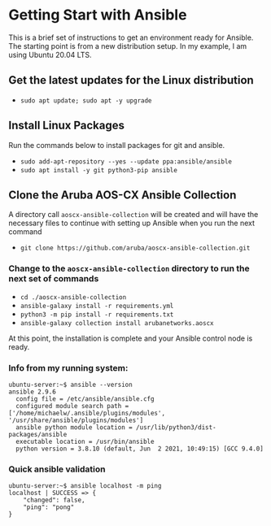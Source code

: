 # Getting Start with Ansible
This is a brief set of instructions to get an environment ready for Ansible.  The starting point is from a new distribution setup.  In my example, I am using Ubuntu 20.04 LTS.

## Get the latest updates for the Linux distribution
* `sudo apt update; sudo apt -y upgrade`

## Install Linux Packages
Run the commands below to install packages for git and ansible.
* `sudo add-apt-repository --yes --update ppa:ansible/ansible`
* `sudo apt install -y git python3-pip ansible`

## Clone the Aruba AOS-CX Ansible Collection
A directory call `aoscx-ansible-collection` will be created and will have the necessary files to continue with setting up Ansible when you run the next command
* `git clone https://github.com/aruba/aoscx-ansible-collection.git`

### Change to the `aoscx-ansible-collection` directory to run the next set of commands
* `cd ./aoscx-ansible-collection`
* `ansible-galaxy install -r requirements.yml`
* `python3 -m pip install -r requirements.txt`
* `ansible-galaxy collection install arubanetworks.aoscx`

At this point, the installation is complete and your Ansible control node is ready.


### Info from my running system:
```
ubuntu-server:~$ ansible --version
ansible 2.9.6
  config file = /etc/ansible/ansible.cfg
  configured module search path = ['/home/michaelw/.ansible/plugins/modules', '/usr/share/ansible/plugins/modules']
  ansible python module location = /usr/lib/python3/dist-packages/ansible
  executable location = /usr/bin/ansible
  python version = 3.8.10 (default, Jun  2 2021, 10:49:15) [GCC 9.4.0]
  ```
### Quick ansible validation
```
ubuntu-server:~$ ansible localhost -m ping
localhost | SUCCESS => {
    "changed": false,
    "ping": "pong"
}
```